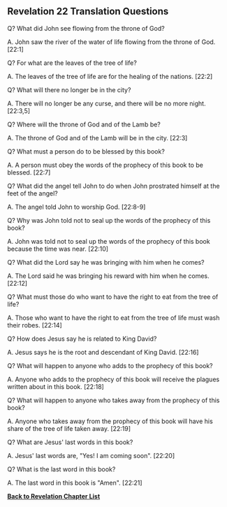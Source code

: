 ## Revelation 22 Translation Questions ##

Q? What did John see flowing from the throne of God?

A. John saw the river of the water of life flowing from the throne of God. [22:1]

Q? For what are the leaves of the tree of life?

A. The leaves of the tree of life are for the healing of the nations. [22:2]

Q? What will there no longer be in the city?

A. There will no longer be any curse, and there will be no more night. [22:3,5]

Q? Where will the throne of God and of the Lamb be?

A. The throne of God and of the Lamb will be in the city. [22:3]

Q? What must a person do to be blessed by this book?

A. A person must obey the words of the prophecy of this book to be blessed. [22:7]

Q? What did the angel tell John to do when John prostrated himself at the feet of the angel?

A. The angel told John to worship God. [22:8-9]

Q? Why was John told not to seal up the words of the prophecy of this book?

A. John was told not to seal up the words of the prophecy of this book because the time was near. [22:10]

Q? What did the Lord say he was bringing with him when he comes?

A. The Lord said he was bringing his reward with him when he comes. [22:12]

Q? What must those do who want to have the right to eat from the tree of life?

A. Those who want to have the right to eat from the tree of life must wash their robes. [22:14]

Q? How does Jesus say he is related to King David?

A. Jesus says he is the root and descendant of King David. [22:16]

Q? What will happen to anyone who adds to the prophecy of this book?

A. Anyone who adds to the prophecy of this book will receive the plagues written about in this book. [22:18]

Q? What will happen to anyone who takes away from the prophecy of this book?

A. Anyone who takes away from the prophecy of this book will have his share of the tree of life taken away. [22:19]

Q? What are Jesus' last words in this book?

A. Jesus' last words are, "Yes! I am coming soon". [22:20]

Q? What is the last word in this book?

A. The last word in this book is "Amen". [22:21]

__[Back to Revelation Chapter List](./)__

